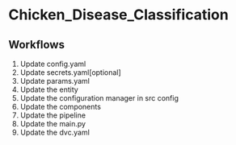 # Chicken_Disease_Classification



## Workflows 
 1. Update config.yaml
 2. Update secrets.yaml[optional]
 3. Update params.yaml
 4. Update the entity
 5. Update the configuration manager in src config
 6. Update the components
 7. Update the pipeline
 8. Update the main.py
 9. Update the dvc.yaml

